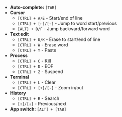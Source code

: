- **Auto-complete:** `[TAB]`
- **Cursor**
    - `[CTRL] + A/E` - Start/end of line
    - `[CTRL] + [←]/[→]` - Jump to word start/previous
    - `[ALT] + B/F` - Jump backward/forward word
- **Text edit**
    - `[CTRL] + U/K` - Erase to start/end of line
    - `[CTRL] + W` - Erase word
    - `[CTRL] + Y` - Paste
- **Process**
    - `[CTRL] + C` - Kill
    - `[CTRL] + D` - EOF
    - `[CTRL] + Z` - Suspend
- **Terminal**
    - `[CTRL] + L` - Clear
    - `[CTRL] + [+]/[-]` - Zoom in/out
- **History**
    - `[CTRL] + R` - Search
    - `[↑]/[↓]` - Previous/next
- **App switch:** `[ALT] + [TAB]`
